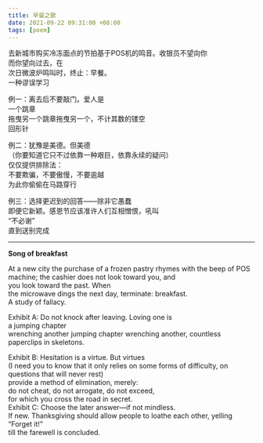 ```yaml
---
title: 早餐之歌
date: 2021-09-22 09:31:00 +08:00
tags: [poem]
---
```


去新城市购买冷冻面点的节拍基于POS机的鸣音。收银员不望向你  
而你望向过去，在  
次日微波炉鸣叫时，终止：早餐。  
一种谬误学习  

例一：离去后不要敲门。爱人是  
一个跳章   
拖曳另一个跳章拖曳另一个，不计其数的镂空    
回形针  

例二：犹豫是美德。但美德  
（你要知道它只不过依靠一种艰巨，依靠永续的疑问）   
仅仅提供排除法：  
不要欺骗，不要傲慢，不要逾越   
为此你偷偷在马路穿行  

例三：选择更迟到的回答——除非它愚蠢  
即便它新颖。感恩节应该准许人们互相憎恨，吼叫  
“不必谢”   
直到送别完成    

---- 
**Song of breakfast**


At a new city the purchase of a frozen pastry rhymes with the beep of POS machine; the cashier does not look toward you, and  
you look toward the past. When  
the microwave dings the next day, terminate: breakfast.  
A study of fallacy.  

Exhibit A: Do not knock after leaving. Loving one is  
a jumping chapter  
wrenching another jumping chapter wrenching another, countless paperclips in skeletons.  

Exhibit B: Hesitation is a virtue. But virtues   
(I need you to know that it only relies on some forms of difficulty, on questions that will never rest)  
provide a method of elimination, merely:  
do not cheat, do not arrogate, do not exceed,  
for which you cross the road in secret.  
Exhibit C: Choose the later answer—if not mindless.  
If new. Thanksgiving should allow people to loathe each other, yelling “Forget it!”  
till the farewell is concluded.   